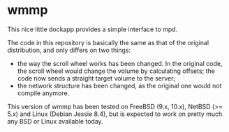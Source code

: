 wmmp
====

This nice little dockapp provides a simple interface to mpd.

The code in this repository is basically the same as that of the original distribution, and only differs on two things:

- the way the scroll wheel works has been changed. In the original code, the scroll wheel would change the volume by calculating offsets; the code now sends a straight target volume to the server;
- the network structure has been changed, as the original one would not compile anymore.

This version of wmmp has been tested on FreeBSD (9.x, 10.x), NetBSD (>= 5.x) and Linux (Debian Jessie 8.4), but is expected to work on pretty much any BSD or Linux available today.



